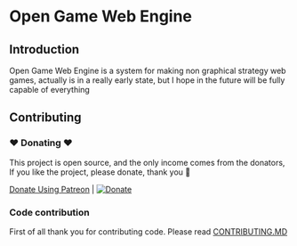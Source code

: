 Open Game Web Engine
======================

## Introduction

Open Game Web Engine is a system for making non graphical strategy web games, actually is in a really early state, but I hope in the future will be fully capable of everything

## Contributing 
### :heart: Donating :heart:

This project is open source, and the only income comes from the donators, If you like the project, please donate, thank you :wine_glass:

[Donate Using Patreon](https://www.patreon.com/bePatron?u=13416760) | [![Donate](https://img.shields.io/badge/Donate-PayPal-green.svg)](https://www.paypal.com/cgi-bin/webscr?cmd=_s-xclick&hosted_button_id=XYSG7NDRN5HM6&source=url)

### Code contribution
First of all thank you for contributing code. Please read [CONTRIBUTING.MD](CONTRIBUTING.MD)